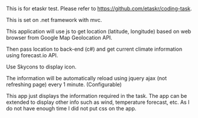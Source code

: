 This is for etaskr test. Please refer to https://github.com/etaskr/coding-task.

This is set on .net framework with mvc.

This application will use js to get location (latitude, longitude) based on web browser from Google Map Geolocation API.

Then pass location to back-end (c#) and get current climate information using forecast.io API.

Use Skycons to display icon.

The information will be automatically reload using jquery ajax (not refreshing page) every 1 minute. (Configurable)

This app just displays the information required in the task. The app can be extended to display other info such as wind, temperature forecast, etc. As I do not have enough time I did not put css on the app.
